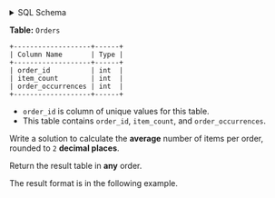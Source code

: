 <details>
<summary> SQL Schema</summary>

```sql
DROP TABLE IF EXISTS Orders;

CREATE TABLE IF NOT EXISTS
  Orders (order_id int, item_count int, order_occurrences int);

INSERT INTO
  Orders 
VALUES
  (order_id, item_count, order_occurrences) values ('10', '1', '500'),
  (order_id, item_count, order_occurrences) values ('11', '2', '1000'),
  (order_id, item_count, order_occurrences) values ('12', '3', '800'),
  (order_id, item_count, order_occurrences) values ('13', '4', '1000'),
```

</details>

**Table:** `Orders`

```
+-------------------+------+
| Column Name       | Type |
+-------------------+------+
| order_id          | int  |
| item_count        | int  |
| order_occurrences | int  |
+-------------------+------+
```

- `order_id` is column of unique values for this table.
- This table contains `order_id`, `item_count`, and `order_occurrences`.

Write a solution to calculate the **average** number of items per order, rounded to `2` **decimal places**.

Return the result table in **any** order.

The result format is in the following example.